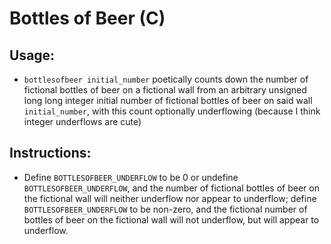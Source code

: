 # Bottles of Beer (C)

## Usage:

* ```bottlesofbeer initial_number``` poetically counts down the number of fictional bottles of beer on a fictional wall from an arbitrary unsigned long long integer initial number of fictional bottles of beer on said wall ```initial_number```, with this count optionally underflowing (because I think integer underflows are cute)

## Instructions:

* Define ```BOTTLESOFBEER_UNDERFLOW``` to be 0 or undefine ```BOTTLESOFBEER_UNDERFLOW```, and the number of fictional bottles of beer on the fictional wall will neither underflow nor appear to underflow; define ```BOTTLESOFBEER_UNDERFLOW``` to be non-zero, and the fictional number of bottles of beer on the fictional wall will not underflow, but will appear to underflow.
